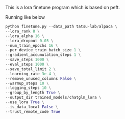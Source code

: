 This is a lora finetune program which is based on peft.
<br>

Running like below

```python
python finetune.py --data_path tatsu-lab/alpaca \
--lora_rank 8 \
--lora_alpha 16 \
--lora_dropout 0.05 \
--num_train_epochs 16 \
--per_device_train_batch_size 1 \
--gradient_accumulation_steps 1 \
--save_steps 1000 \
--eval_steps 1000 \
--save_total_limit 2 \
--learning_rate 3e-4 \
--remove_unused_columns False \
--warmup_steps 10 \
--logging_steps 10 \
--group_by_length True \
--output_dir trained_models/chatglm_lora \
--use_lora True \
--is_data_local False \
--trust_remote_code True
```
